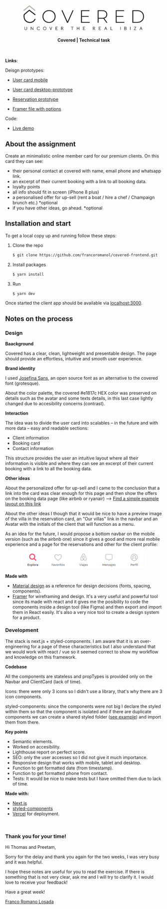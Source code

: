 <!-- REPO TITLE -->
<br />
<p align="center">
  <img src="readme/logo.svg" alt="Logo" height="80">
  <h4 align="center">Covered | Technical task</h4>
</p>

<br />


**Links**:

Deisgn prototypes:

* [User card mobile](https://framer.com/share/covered-frontend--78DsQ3KMZTUp2a0FOnqd/tCVgMXuOw)

* [User card desktop-prototype](https://framer.com/share/covered-frontend--78DsQ3KMZTUp2a0FOnqd/NjbIBXBjR)

* [Reservation prototype](https://framer.com/share/covered-frontend--78DsQ3KMZTUp2a0FOnqd/U74ZgE7vE)

* [Framer file with options](https://framer.com/projects/covered-frontend--PHpWlGWg0EqwOqFUhEJe-954bw)

Code:

* [Live demo](https://covered-frontend.vercel.app/)


<!-- ABOUT THE PROJECT -->
## About the assignment
Create an minimalistic online member card for our premium clients.
On this card they can see:
- their personal contact at covered with  name, email phone and whatsapp link.
- an excerpt of their current booking with a link to all booking data.
- loyalty points  
- all info should fit in screen (iPhone 8 plus)
- a personalised offer for up-sell (rent a boat / hire a chef / Champaign brunch etc.) *optional
- if you have other ideas, go ahead. *optional


## Installation and start
To get a local copy up and running follow these steps:

1. Clone the repo
   ```sh
   $ git clone https://github.com/francoromanol/covered-frontend.git
   ```
2. Install packages
   ```sh
   $ yarn install
   ```
3. Run
    ```sh
    $ yarn dev
    ```

Once started the client app should be available via [localhost:3000](http://localhost:3000).


## Notes on the process
### Design

**Baackground**

Covered has a clear, clean, lightweight and presentable design. The page should provide an effortless, intuitive and smooth user experience.

**Brand identity**

I used [Josefina Sans](https://fonts.google.com/specimen/Josefin+Sans?preview.text=Te%20tenemos%20cubierto&preview.text_type=custom), an open source font as an alternative to the covered font (grotesque).

About the color palette, the covered #e1817c HEX color was preserved on details such as the avatar and some texts details, in this last case lightly changed due to accesibility concerns (contrast).

**Interaction**

The idea was to divide the user card into scalables – in the future and with more data – easy and readable sections:
  * Client information
  * Booking card
  * Contact information

This structure provides the user an intuitive layout where all their information is visible and where they can see an excerpt of their current booking with a link to all the booking data.

**Other ideas**

About the personalized offer for up-sell and I came to the conclusion that a link into the card was clear enough for this page and then show the offers on the booking data page (like airbnb or ryanair) --> [Find a simple example layout on this link](https://framer.com/share/covered-frontend--78DsQ3KMZTUp2a0FOnqd/U74ZgE7vE)


About the other ideas I though that it would be nice to have a preview image of the villa in the reservation card, an "Our villas" link in the navbar and an Avatar with the initials of the client that will function as a menu.

As an idea for the future, I would propose a bottom navbar on the mobile version (such as the airbnb one) since it gives a good and more real mobile experience and a page for the reservations and other for the client profile:
<div align="center">
  <img src="readme/navbar-proposal.png" alt="Airbnb bottom navbar" width="400">
</div>


**Made with**
* [Material design](https://material.io/design) as a reference for design decisions (fonts, spacing, components).
* [Framer](https://framer.com) for wireframing and design. It's a very useful and powerful tool since its made with react and it gives me the posibility to code the components inside a design tool (like Figma) and then export and import them in React easily. It's also a very nice tool to create a design system for a product.


### Development

The stack is next.js + styled-components. I am aware that it is an over-engineering for a page of these characteristics but I also understand that we would work with react / vue so it seemed correct to show my workflow and knowledge on this framework.

**Codebase**

All the components are stateless and propTypes is provided only on the Navbar and ClientCard (lack of time).

Icons: there were only 3 icons so I didn't use a library, that's why there are 3 icon components.

styled-components: since the components were not big I declare the styled within them so that the component is isolated and if there are duplicate components we can create a shared styled folder ([see example](https://github.com/francoromanol/covered-frontend/tree/main/components/styled)) and import them from there.


**Key points**
 * Semantic elements.
 * Worked on accesibility.
 * Lighthouse report on perfect score.
 * SEO: only the user accesses so I did not give it much importance.
 * Responsive design that works with mobile, tablet and desktop.
 * Function to get formatted date (from timestamp).
 * Function to get formatted phone from contact.
 * Tests: It would be nice to make tests but I have omitted them due to lack of time.


**Made with:**
* [Next.js](https://nextjs.org/)
* [styled-components](https://styled-components.com/)
* [Vercel](https://vercel.com/) for deployment.


&nbsp;
### Thank you for your time!
Hi Thomas and Preetam,

Sorry for the delay and thank you again for the two weeks, I was very busy and it was helpful.

I hope these notes are useful for you to read the exercise. If there is something that is not very clear, ask me and I will try to clarify it. I would love to receive your feedback!

Have a great week!

[Franco Romano Losada](mailto:francoromano1994@gmail.com)


<!-- MARKDOWN LINKS & IMAGES -->
<!-- https://www.markdownguide.org/basic-syntax/#reference-style-links -->
<!-- [product-screenshot]: readme/recording.gif -->
